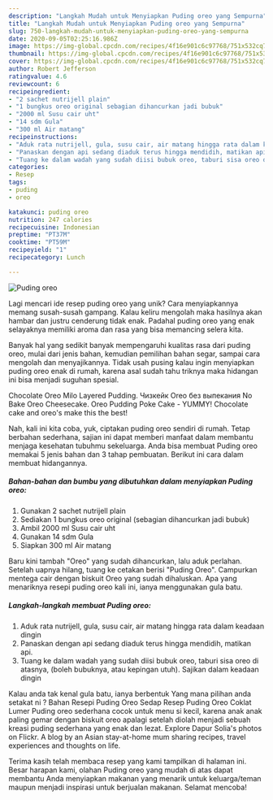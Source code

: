 ```yaml
---
description: "Langkah Mudah untuk Menyiapkan Puding oreo yang Sempurna"
title: "Langkah Mudah untuk Menyiapkan Puding oreo yang Sempurna"
slug: 750-langkah-mudah-untuk-menyiapkan-puding-oreo-yang-sempurna
date: 2020-09-05T02:25:16.986Z
image: https://img-global.cpcdn.com/recipes/4f16e901c6c97768/751x532cq70/puding-oreo-foto-resep-utama.jpg
thumbnail: https://img-global.cpcdn.com/recipes/4f16e901c6c97768/751x532cq70/puding-oreo-foto-resep-utama.jpg
cover: https://img-global.cpcdn.com/recipes/4f16e901c6c97768/751x532cq70/puding-oreo-foto-resep-utama.jpg
author: Robert Jefferson
ratingvalue: 4.6
reviewcount: 6
recipeingredient:
- "2 sachet nutrijell plain"
- "1 bungkus oreo original sebagian dihancurkan jadi bubuk"
- "2000 ml Susu cair uht"
- "14 sdm Gula"
- "300 ml Air matang"
recipeinstructions:
- "Aduk rata nutrijell, gula, susu cair, air matang hingga rata dalam keadaan dingin"
- "Panaskan dengan api sedang diaduk terus hingga mendidih, matikan api."
- "Tuang ke dalam wadah yang sudah diisi bubuk oreo, taburi sisa oreo di atasnya, (boleh bubuknya, atau kepingan utuh). Sajikan dalam keadaan dingin"
categories:
- Resep
tags:
- puding
- oreo

katakunci: puding oreo 
nutrition: 247 calories
recipecuisine: Indonesian
preptime: "PT37M"
cooktime: "PT59M"
recipeyield: "1"
recipecategory: Lunch

---
```



![Puding oreo](https://img-global.cpcdn.com/recipes/4f16e901c6c97768/751x532cq70/puding-oreo-foto-resep-utama.jpg)

Lagi mencari ide resep puding oreo yang unik? Cara menyiapkannya memang susah-susah gampang. Kalau keliru mengolah maka hasilnya akan hambar dan justru cenderung tidak enak. Padahal puding oreo yang enak selayaknya memiliki aroma dan rasa yang bisa memancing selera kita.

Banyak hal yang sedikit banyak mempengaruhi kualitas rasa dari puding oreo, mulai dari jenis bahan, kemudian pemilihan bahan segar, sampai cara mengolah dan menyajikannya. Tidak usah pusing kalau ingin menyiapkan puding oreo enak di rumah, karena asal sudah tahu triknya maka hidangan ini bisa menjadi suguhan spesial.

Chocolate Oreo Milo Layered Pudding. Чизкейк Oreo без выпекания No Bake Oreo Cheesecake. Oreo Pudding Poke Cake - YUMMY! Chocolate cake and oreo&#39;s make this the best!


Nah, kali ini kita coba, yuk, ciptakan puding oreo sendiri di rumah. Tetap berbahan sederhana, sajian ini dapat memberi manfaat dalam membantu menjaga kesehatan tubuhmu sekeluarga. Anda bisa membuat Puding oreo memakai 5 jenis bahan dan 3 tahap pembuatan. Berikut ini cara dalam membuat hidangannya.

<!--inarticleads1-->

##### Bahan-bahan dan bumbu yang dibutuhkan dalam menyiapkan Puding oreo:

1. Gunakan 2 sachet nutrijell plain
1. Sediakan 1 bungkus oreo original (sebagian dihancurkan jadi bubuk)
1. Ambil 2000 ml Susu cair uht
1. Gunakan 14 sdm Gula
1. Siapkan 300 ml Air matang


Baru kini tambah &#34;Oreo&#34; yang sudah dihancurkan, lalu aduk perlahan. Setelah uapnya hilang, tuang ke cetakan berisi &#34;Puding Oreo&#34;. Campurkan mentega cair dengan biskuit Oreo yang sudah dihaluskan. Apa yang menariknya resepi puding oreo kali ini, ianya menggunakan gula batu. 

<!--inarticleads2-->

##### Langkah-langkah membuat Puding oreo:

1. Aduk rata nutrijell, gula, susu cair, air matang hingga rata dalam keadaan dingin
1. Panaskan dengan api sedang diaduk terus hingga mendidih, matikan api.
1. Tuang ke dalam wadah yang sudah diisi bubuk oreo, taburi sisa oreo di atasnya, (boleh bubuknya, atau kepingan utuh). Sajikan dalam keadaan dingin


Kalau anda tak kenal gula batu, ianya berbentuk Yang mana pilihan anda setakat ni ? Bahan Resepi Puding Oreo Sedap  Resep Puding Oreo Coklat Lumer Puding oreo sederhana cocok untuk menu si kecil, karena anak anak paling gemar dengan biskuit oreo apalagi setelah diolah menjadi sebuah kreasi puding sederhana yang enak dan lezat. Explore Dapur Solia&#39;s photos on Flickr. A blog by an Asian stay-at-home mum sharing recipes, travel experiences and thoughts on life. 

Terima kasih telah membaca resep yang kami tampilkan di halaman ini. Besar harapan kami, olahan Puding oreo yang mudah di atas dapat membantu Anda menyiapkan makanan yang menarik untuk keluarga/teman maupun menjadi inspirasi untuk berjualan makanan. Selamat mencoba!
